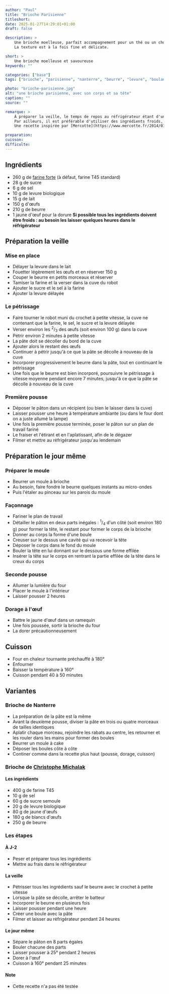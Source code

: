 ```yaml
---
author: "Paul"
title: "Brioche Parisienne"
titleshort:
date: 2025-01-27T14:29:01+01:00
draft: false

description: >
    Une brioche moelleuse, parfait accompagnement pour un thé ou un chocolat de quatre heures.<br>
    La texture est à la fois fine et délicate.

short: >
    Une brioche moelleuse et savoureuse
keywords: ""

categories: ["base"]
tags: ["brioche", "parisienne", "nanterre", "beurre", "levure", "boulanger", "viennoiserie"]

photo: "brioche-parisienne.jpg"
alt: "une brioche parisienne, avec son corps et sa tête"
caption: ""
source: ""

remarque: >
    À préparer la veille, le temps de repos au réfrigérateur étant d'une nuit jusqu'à 24 heures !<br>
    Par ailleurs, il est préférable d'utiliser des ingrédients froids, ce qui peut nécessiter un temps supplémentaire dans le réfrigérateur<br>
    Une recette inspirée par [Mercotte](https://www.mercotte.fr/2014/01/29/la-brioche-nanterre-facile-du-magazine-fou-de-patisserie/)

preparation: 
cuisson: 
difficulte:
---
```



## Ingrédients
- 260 g de [farine forte](https://www.papillesetpupilles.fr/2021/01/farine-de-gruau-une-farine-de-force.html/) (à défaut, farine T45 standard)
- 28 g de sucre
- 6 g de sel
- 10 g de levure biologique
- 15 g de lait
- 150 g d'&oelig;ufs
- 210 g de beurre
- 1 jaune d'&oelig;uf pour la dorure
**Si possible tous les ingrédients doivent être froids : au besoin les laisser quelques heures dans le réfrigérateur**
## Préparation la veille
### Mise en place
- Délayer la levure dans le lait
- Fouetter légèrement les &oelig;ufs et en réserver 150 g
- Couper le beurre en petits morceaux et réserver
- Tamiser la farine et la verser dans la cuve du robot
- Ajouter le sucre et le sel à la farine
- Ajouter la levure délayée
### Le pétrissage
- Faire tourner le robot muni du crochet à petite vitesse, la cuve ne contenant que la farine, le sel, le sucre et la levure délayée
- Verser environ les <sup>2</sup>/<sub>3</sub> des &oelig;ufs (soit environ 100 g) dans la cuve
- Pétrir environ 2 minutes à petite vitesse
- La pâte doit se décoller du bord de la cuve
- Ajouter alors le restant des &oelig;ufs
- Continuer à pétrir jusqu'à ce que la pâte se décolle à nouveau de la cuve
- Incorporer progressivement le beurre dans la pâte, tout en continuant le pétrissage
- Une fois que le beurre est bien incorporé, poursuivre le pétrissage à vitesse moyenne pendant encore 7 minutes, jusqu'à ce que la pâte se décolle à nouveau de la cuve
### Première pousse
- Déposer le pâton dans un récipient (ou bien le laisser dans la cuve)
- Laisser pousser une heure à température ambiante (ou dans le four dont on a juste allumé la lampe)
- Une fois la première pousse terminée, poser le pâton sur un plan de travail fariné
- Le fraiser et l'étirant et en l'aplatissant, afin de le dégazer
- Filmer et mettre au réfrigérateur jusqu'au lendemain
## Préparation le jour même
### Préparer le moule
- Beurrer un moule à brioche
- Au besoin, faire fondre le beurre quelques instants au micro-ondes
- Puis l'étaler au pinceau sur les parois du moule
### Façonnage
- Fariner le plan de travail
- Détailler le pâton en deux parts inégales : <sup>1</sup>/<sub>4</sub> d'un côté (soit environ 180 g) pour former la tête, le restant pour former le corps de la brioche
- Donner au corps la forme d'une boule
- Creuser sur le dessus une cavité qui va recevoir la tête
- Déposer le corps dans le fond du moule
- Bouler la tête en lui donnant sur le dessous une forme effilée
- Insérer la tête sur le corps en rentrant la partie effilée de la tête dans le creux du corps
### Seconde pousse
- Allumer la lumière du four
- Placer le moule à l'intérieur
- Laisser pousser 2 heures
### Dorage à l'&oelig;uf
- Battre le jaune d'&oelig;uf dans un ramequin
- Une fois poussée, sortir la brioche du four
- La dorer précautionneusement
## Cuisson
- Four en chaleur tournante préchauffé à 180°
- Enfourner
- Baisser la température à 160°
- Cuisson pendant 40 à 50 minutes
## Variantes
### Brioche de Nanterre
- La préparation de la pâte est la même
- Avant la deuxième pousse, diviser la pâte en trois ou quatre morceaux de tailles identiques
- Aplatir chaque morceau, rejoindre les rabats au centre, les retourner et les rouler dans les mains pour former des boules
- Beurrer un moule à cake
- Déposer les boules côte à côte
- Continer comme dans la recette plus haut (pousse, dorage, cuisson)
### Brioche de [Christophe Michalak](https://www.750g.com/bien-moelleuse-comme-on-l-aime-christophe-michalak-devoile-sa-recette-et-promet-que-vous-obtiendrez-une-brioche-parfaite-a38991.htm)
#### Les ingrédients
- 400 g de farine T45
- 10 g de sel
- 60 g de sucre semoule
- 20 g de levure biologique
- 80 g de jaune d'&oelig;ufs
- 180 g de blancs d'&oelig;ufs
- 250 g de beurre
### Les étapes
#### À J-2
- Peser et préparer tous les ingrédients
- Mettre au frais dans le réfrigérateur
#### La veille
- Pétrisser tous les ingrédients sauf le beurre avec le crochet à petite vitesse
- Lorsque la pâte se décolle, arrêter le batteur
- Incorporer le beurre en plusieurs fois
- Laisser pousser pendant une heure
- Créer une boule avec la pâte
- Filmer et laisser au réfrigérateur pendant 24 heures
#### Le jour même
- Sépare le pâton en 8 parts égales
- Bouler chacune des parts
- Laisser pousser à 25° pendant 2 heures
- Dorer à l'&oelig;uf
- Cuisson à 160° pendant 25 minutes
#### Note
- Cette recette n'a pas été testée